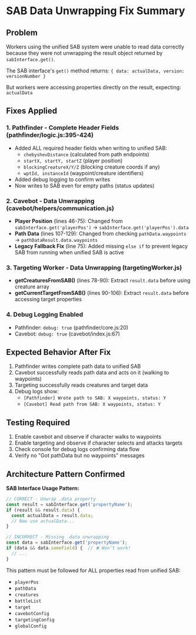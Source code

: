 # SAB Data Unwrapping Fix Summary

## Problem

Workers using the unified SAB system were unable to read data correctly because they were not unwrapping the result object returned by `sabInterface.get()`.

The SAB interface's `get()` method returns: `{ data: actualData, version: versionNumber }`

But workers were accessing properties directly on the result, expecting: `actualData`

## Fixes Applied

### 1. Pathfinder - Complete Header Fields (pathfinder/logic.js:395-424)
- Added ALL required header fields when writing to unified SAB:
  - `chebyshevDistance` (calculated from path endpoints)
  - `startX, startY, startZ` (player position)
  - `blockingCreatureX/Y/Z` (blocking creature coords if any)
  - `wptId, instanceId` (waypoint/creature identifiers)
- Added debug logging to confirm writes
- Now writes to SAB even for empty paths (status updates)

### 2. Cavebot - Data Unwrapping (cavebot/helpers/communication.js)
- **Player Position** (lines 46-75): Changed from `sabInterface.get('playerPos')` → `sabInterface.get('playerPos').data`
- **Path Data** (lines 107-129): Changed from checking `pathData.waypoints` → `pathDataResult.data.waypoints`
- **Legacy Fallback Fix** (line 75): Added missing `else if` to prevent legacy SAB from running when unified SAB is active

### 3. Targeting Worker - Data Unwrapping (targetingWorker.js)
- **getCreaturesFromSAB()** (lines 78-90): Extract `result.data` before using creature array
- **getCurrentTargetFromSAB()** (lines 90-106): Extract `result.data` before accessing target properties

### 4. Debug Logging Enabled
- Pathfinder: `debug: true` (pathfinder/core.js:20)
- Cavebot: `debug: true` (cavebot/index.js:67)

## Expected Behavior After Fix

1. Pathfinder writes complete path data to unified SAB
2. Cavebot successfully reads path data and acts on it (walking to waypoints)
3. Targeting successfully reads creatures and target data
4. Debug logs show:
   - `[Pathfinder] Wrote path to SAB: X waypoints, status: Y`
   - `[Cavebot] Read path from SAB: X waypoints, status: Y`

## Testing Required

1. Enable cavebot and observe if character walks to waypoints
2. Enable targeting and observe if character selects and attacks targets
3. Check console for debug logs confirming data flow
4. Verify no "Got pathData but no waypoints" messages

## Architecture Pattern Confirmed

**SAB Interface Usage Pattern:**
```javascript
// CORRECT - Unwrap .data property
const result = sabInterface.get('propertyName');
if (result && result.data) {
  const actualData = result.data;
  // Now use actualData...
}

// INCORRECT - Missing .data unwrapping
const data = sabInterface.get('propertyName');
if (data && data.someField) {  // ❌ Won't work!
  // ...
}
```

This pattern must be followed for ALL properties read from unified SAB:
- `playerPos`
- `pathData`
- `creatures`
- `battleList`
- `target`
- `cavebotConfig`
- `targetingConfig`
- `globalConfig`

